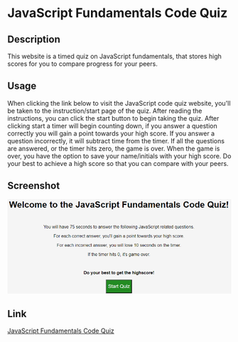 # JavaScript Fundamentals Code Quiz

## Description
This website is a timed quiz on JavaScript fundamentals, that stores high scores for you to compare progress for your peers.

## Usage
When clicking the link below to visit the JavaScript code quiz website, you'll be taken to the instruction/start page of the quiz. After reading the instructions, you can click the start button to begin taking the quiz. After clicking start a timer will begin counting down, if you answer a question correctly you will gain a point towards your high score. If you answer a question incorrectly, it will subtract time from the timer. If all the questions are answered, or the timer hits zero, the game is over. When the game is over, you have the option to save your name/initials with your high score. Do your best to achieve a high score so that you can compare with your peers. 

## Screenshot
![](./assets/jscq.png)

## Link
[JavaScript Fundamentals Code Quiz](https://ndufour48.github.io/javascript-fundamentals-code-quiz/)